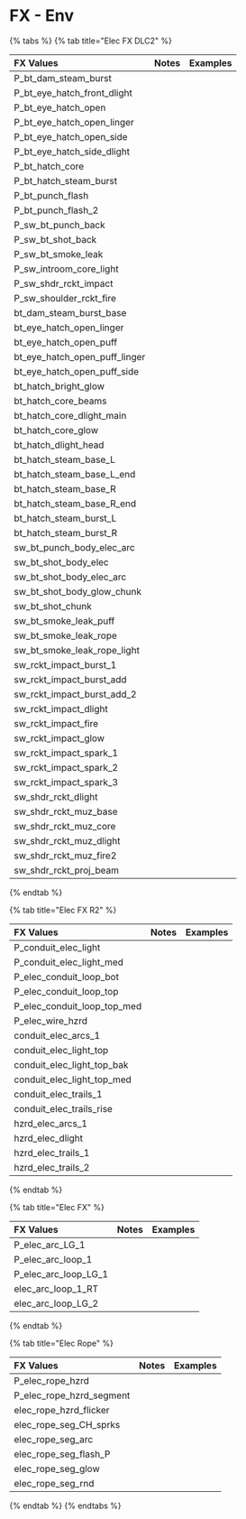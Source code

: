 # FX - Env

{% tabs %}
{% tab title="Elec FX DLC2" %}


| FX Values | Notes | Examples |
| :--- | :--- | :--- |
| P\_bt\_dam\_steam\_burst |  |  |
| P\_bt\_eye\_hatch\_front\_dlight |  |  |
| P\_bt\_eye\_hatch\_open |  |  |
| P\_bt\_eye\_hatch\_open\_linger |  |  |
| P\_bt\_eye\_hatch\_open\_side |  |  |
| P\_bt\_eye\_hatch\_side\_dlight |  |  |
| P\_bt\_hatch\_core |  |  |
| P\_bt\_hatch\_steam\_burst |  |  |
| P\_bt\_punch\_flash |  |  |
| P\_bt\_punch\_flash\_2 |  |  |
| P\_sw\_bt\_punch\_back |  |  |
| P\_sw\_bt\_shot\_back |  |  |
| P\_sw\_bt\_smoke\_leak |  |  |
| P\_sw\_introom\_core\_light |  |  |
| P\_sw\_shdr\_rckt\_impact |  |  |
| P\_sw\_shoulder\_rckt\_fire |  |  |
| bt\_dam\_steam\_burst\_base |  |  |
| bt\_eye\_hatch\_open\_linger |  |  |
| bt\_eye\_hatch\_open\_puff |  |  |
| bt\_eye\_hatch\_open\_puff\_linger |  |  |
| bt\_eye\_hatch\_open\_puff\_side |  |  |
| bt\_hatch\_bright\_glow |  |  |
| bt\_hatch\_core\_beams |  |  |
| bt\_hatch\_core\_dlight\_main |  |  |
| bt\_hatch\_core\_glow |  |  |
| bt\_hatch\_dlight\_head |  |  |
| bt\_hatch\_steam\_base\_L |  |  |
| bt\_hatch\_steam\_base\_L\_end |  |  |
| bt\_hatch\_steam\_base\_R |  |  |
| bt\_hatch\_steam\_base\_R\_end |  |  |
| bt\_hatch\_steam\_burst\_L |  |  |
| bt\_hatch\_steam\_burst\_R |  |  |
| sw\_bt\_punch\_body\_elec\_arc |  |  |
| sw\_bt\_shot\_body\_elec |  |  |
| sw\_bt\_shot\_body\_elec\_arc |  |  |
| sw\_bt\_shot\_body\_glow\_chunk |  |  |
| sw\_bt\_shot\_chunk |  |  |
| sw\_bt\_smoke\_leak\_puff |  |  |
| sw\_bt\_smoke\_leak\_rope |  |  |
| sw\_bt\_smoke\_leak\_rope\_light |  |  |
| sw\_rckt\_impact\_burst\_1 |  |  |
| sw\_rckt\_impact\_burst\_add |  |  |
| sw\_rckt\_impact\_burst\_add\_2 |  |  |
| sw\_rckt\_impact\_dlight |  |  |
| sw\_rckt\_impact\_fire |  |  |
| sw\_rckt\_impact\_glow |  |  |
| sw\_rckt\_impact\_spark\_1 |  |  |
| sw\_rckt\_impact\_spark\_2 |  |  |
| sw\_rckt\_impact\_spark\_3 |  |  |
| sw\_shdr\_rckt\_dlight |  |  |
| sw\_shdr\_rckt\_muz\_base |  |  |
| sw\_shdr\_rckt\_muz\_core |  |  |
| sw\_shdr\_rckt\_muz\_dlight |  |  |
| sw\_shdr\_rckt\_muz\_fire2 |  |  |
| sw\_shdr\_rckt\_proj\_beam |  |  |
{% endtab %}

{% tab title="Elec FX R2" %}


| FX Values | Notes | Examples |
| :--- | :--- | :--- |
| P\_conduit\_elec\_light |  |  |
| P\_conduit\_elec\_light\_med |  |  |
| P\_elec\_conduit\_loop\_bot |  |  |
| P\_elec\_conduit\_loop\_top |  |  |
| P\_elec\_conduit\_loop\_top\_med |  |  |
| P\_elec\_wire\_hzrd |  |  |
| conduit\_elec\_arcs\_1 |  |  |
| conduit\_elec\_light\_top |  |  |
| conduit\_elec\_light\_top\_bak |  |  |
| conduit\_elec\_light\_top\_med |  |  |
| conduit\_elec\_trails\_1 |  |  |
| conduit\_elec\_trails\_rise |  |  |
| hzrd\_elec\_arcs\_1 |  |  |
| hzrd\_elec\_dlight |  |  |
| hzrd\_elec\_trails\_1 |  |  |
| hzrd\_elec\_trails\_2 |  |  |
{% endtab %}

{% tab title="Elec FX" %}


| FX Values | Notes | Examples |
| :--- | :--- | :--- |
| P\_elec\_arc\_LG\_1 |  |  |
| P\_elec\_arc\_loop\_1 |  |  |
| P\_elec\_arc\_loop\_LG\_1 |  |  |
| elec\_arc\_loop\_1\_RT |  |  |
| elec\_arc\_loop\_LG\_2 |  |  |
{% endtab %}

{% tab title="Elec Rope" %}


| FX Values | Notes | Examples |
| :--- | :--- | :--- |
| P\_elec\_rope\_hzrd |  |  |
| P\_elec\_rope\_hzrd\_segment |  |  |
| elec\_rope\_hzrd\_flicker |  |  |
| elec\_rope\_seg\_CH\_sprks |  |  |
| elec\_rope\_seg\_arc |  |  |
| elec\_rope\_seg\_flash\_P |  |  |
| elec\_rope\_seg\_glow |  |  |
| elec\_rope\_seg\_rnd |  |  |
{% endtab %}
{% endtabs %}

